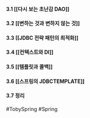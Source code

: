 

#### 3.1 [[다시 보는 초난감 DAO]]
#### 3.2 [[변하는 것과 변하지 않는 것]]
#### 3.3 [[JDBC 전략 패턴의 최적화]]
#### 3.4 [[컨텍스트와 DI]]
#### 3.5 [[템플릿과 콜백]]
#### 3.6 [[스프링의 JDBCTEMPLATE]]
#### 3.7 정리

#TobySpring #Spring 